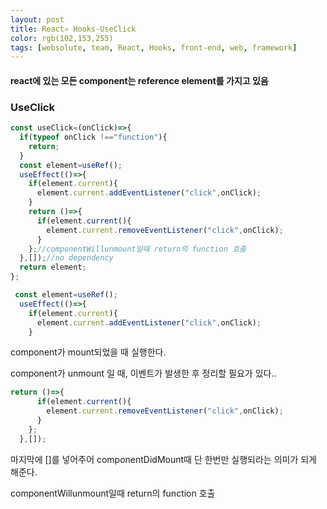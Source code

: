 ```yaml
---
layout: post
title: React⚛ Hooks-UseClick
color: rgb(102,153,255)
tags: [websolute, team, React, Hooks, front-end, web, framework]
---
```


#### react에 있는 모든 component는 reference element를 가지고 있음

### UseClick

```javascript
const useClick=(onClick)=>{
  if(typeof onClick !=="function"){
    return;
  }
  const element=useRef();
  useEffect(()=>{
    if(element.current){
      element.current.addEventListener("click",onClick);
    }
    return ()=>{
      if(element.current(){
        element.current.removeEventListener("click",onClick);
      }
    };//componentWillunmount일때 return의 function 호출
  },[]);//no dependency
  return element;
};
```

```javascript
 const element=useRef();
  useEffect(()=>{
    if(element.current){
      element.current.addEventListener("click",onClick);
    }

```

component가 mount되었을 때 실행한다.

component가 unmount 일 때, 이벤트가 발생한 후 정리할 필요가 있다..

```javascript
return ()=>{
      if(element.current(){
        element.current.removeEventListener("click",onClick);
      }
    };
  },[]);
```

마지막에 []를 넣어주어 componentDidMount때 단 한번만 실행되라는 의미가 되게 해준다.

componentWillunmount일때 return의 function 호출
